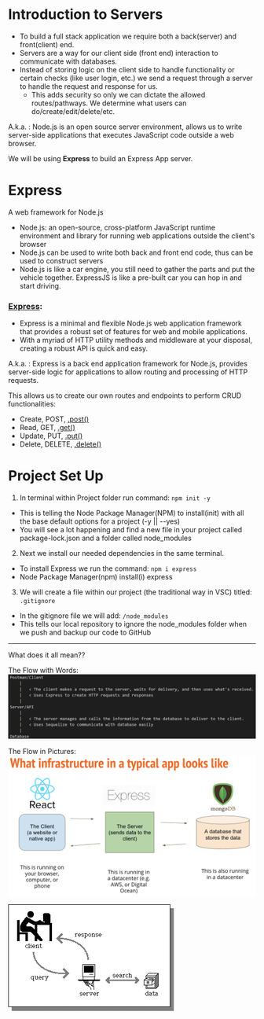 # Introduction to Servers

- To build a full stack application we require both a back(server) and front(client) end.
- Servers are a way for our client side (front end) interaction to communicate with databases.
- Instead of storing logic on the client side to handle functionality or certain checks (like user login, etc.) we send a request through a server to handle the request and response for us.
  - This adds security so only we can dictate the allowed routes/pathways. We determine what users can do/create/edit/delete/etc.

A.k.a. : Node.js is an open source server environment, allows us to write server-side applications that executes JavaScript code outside a web browser.

We will be using **Express** to build an Express App server.

# Express

A web framework for Node.js

- Node.js: an open-source, cross-platform JavaScript runtime environment and library for running web applications outside the client's browser
- Node.js can be used to write both back and front end code, thus can be used to construct servers
- Node.js is like a car engine, you still need to gather the parts and put the vehicle together. ExpressJS is like a pre-built car you can hop in and start driving.

### [Express](https://expressjs.com/):

- Express is a minimal and flexible Node.js web application framework that provides a robust set of features for web and mobile applications.
- With a myriad of HTTP utility methods and middleware at your disposal, creating a robust API is quick and easy.

A.k.a. : Express is a back end application framework for Node.js, provides server-side logic for applications to allow
routing and processing of HTTP requests.

This allows us to create our own routes and endpoints to perform CRUD functionalities:

- Create, POST, [.post()](https://expressjs.com/en/4x/api.html#app.post.method)
- Read, GET, [.get()](https://expressjs.com/en/4x/api.html#app.get)
- Update, PUT, [.put()](https://expressjs.com/en/4x/api.html#app.put.method)
- Delete, DELETE, [.delete()](https://expressjs.com/en/4x/api.html#app.delete.method)

# Project Set Up

1. In terminal within Project folder run command: `npm init -y`

- This is telling the Node Package Manager(NPM) to install(init) with all the base default options for a project (-y || --yes)
- You will see a lot happening and find a new file in your project called package-lock.json and a folder called node_modules

2. Next we install our needed dependencies in the same terminal.

- To install Express we run the command: `npm i express`
- Node Package Manager(npm) install(i) express

3. We will create a file within our project (the traditional way in VSC) titled: `.gitignore`

- In the gitignore file we will add: `/node_modules`
- This tells our local repository to ignore the node_modules folder when we push and backup our code to GitHub

---

What does it all mean??

The Flow with Words:
![Written description of what's happening with the dataflow/infrastructure.](./assets/flow.PNG)

The Flow in Pictures:
![The exact full stack flow and infrastructure we will use in class.](./assets/Full%20Stack%20Infrastructure.png)

![A simple flow image.](./assets/Software%20Flow.png)

<!-- ![A simple flow image.](./assets/Software%20Flow.png) -->